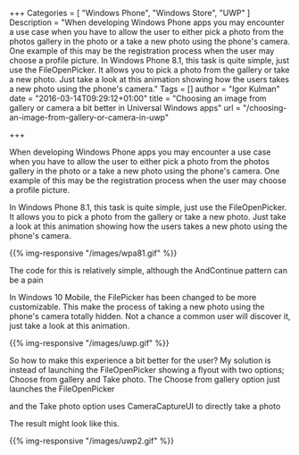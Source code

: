 +++
Categories = [ "Windows Phone", "Windows Store", "UWP" ]
Description = "When developing Windows Phone apps you may encounter a use case when you have to allow the user to either pick a photo from the photos gallery in the photo or a take a new photo using the phone's camera. One example of this may be the registration process when the user may choose a profile picture. In Windows Phone 8.1, this task is quite simple, just use the FileOpenPicker. It allows you to pick a photo from the gallery or take a new photo. Just take a look at this animation showing how the users takes a new photo using the phone's camera."
Tags = []
author = "Igor Kulman"
date = "2016-03-14T09:29:12+01:00"
title = "Choosing an image from gallery or camera a bit better in Universal Windows apps"
url = "/choosing-an-image-from-gallery-or-camera-in-uwp"

+++

When developing Windows Phone apps you may encounter a use case when you have to allow the user to either pick a photo from the photos gallery in the photo or a take a new photo using the phone's camera. One example of this may be the registration process when the user may choose a profile picture.

In Windows Phone 8.1, this task is quite simple, just use the FileOpenPicker. It allows you to pick a photo from the gallery or take a new photo. Just take a look at this animation showing how the users takes a new photo using the phone's camera.

{{% img-responsive "/images/wpa81.gif" %}}

<!--more-->

The code for this is relatively simple, although the AndContinue pattern can be a pain

<script src="https://gist.github.com/igorkulman/2885b4a6faa5b0861f17.js?file=pick-wpa81.cs"></script>

In Windows 10 Mobile, the FilePicker has been changed to be more customizable. This make the process of  taking a new photo using the phone's camera totally hidden. Not a chance a common user will discover it, just take a look at this animation.

{{% img-responsive "/images/uwp.gif" %}}

So how to make this experience a bit better for the user? My solution is instead of launching the FileOpenPicker showing a flyout with two options; Choose from gallery and Take photo. The Choose from gallery option just launches the FileOpenPicker 

<script src="https://gist.github.com/igorkulman/2885b4a6faa5b0861f17.js?file=pick-uwp.cs"></script>

and the Take photo option uses CameraCaptureUI to directly take a photo

<script src="https://gist.github.com/igorkulman/2885b4a6faa5b0861f17.js?file=camera-uwp.cs"></script>       

The result might look like this.       

{{% img-responsive "/images/uwp2.gif" %}}